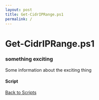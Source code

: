 ```yaml
---
layout: post
title: Get-CidrIPRange.ps1
permalink: /
---
```


# Get-CidrIPRange.ps1

### something exciting

Some information about the exciting thing

#### Script

<script src="https://gist-it.appspot.com/github.com/BanterBoy/scripts-blog/blob/master/PowerShell/CmdLets/Get-CidrIPRange.ps1"></script>

<a href="/scripts.html">Back to Scripts</a>
